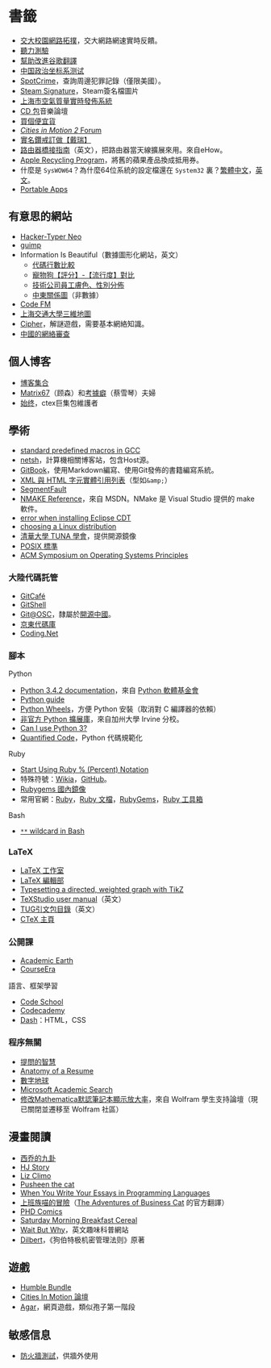 # 書籤

* [交大校園網路拓撲](http://net.sjtu.edu.cn/info/1011/1209.htm)，交大網路網速實時反饋。
* [聽力測驗](http://www.chiphell.com/thread-254346-1-1.html)
* [幫助改進谷歌翻譯](https://translate.google.com/community)
* [中国政治坐标系测试](http://zuobiao.me/)
* [SpotCrime](http://spotcrime.com/)，查詢周邊犯罪記錄（僅限美國）。
* [Steam Signature](http://steamsignature.com/)，Steam簽名檔圖片
* [上海市空氣質量實時發佈系統](http://www.semc.com.cn/aqi/home/Station.aspx)
* [CD 包](http://www.cdbao.net/)音樂論壇
* [買個便宜貨](http://www.mgpyh.com)
* [*Cities in Motion 2* Forum](http://forum.paradoxplaza.com/forum/forumdisplay.php?740-Cities-in-Motion-2)
* [實名鑽戒訂做【戴瑞】](http://www.13520.com.cn)
* [路由器橋接指南](http://www.ehow.com/how_2308651_use-router-as-repeater.html)（英文），把路由器當天線擴展來用。來自eHow。
* [Apple Recycling Program](http://www.apple.com/recycling/gift-card/)，將舊的蘋果產品換成抵用券。
* 什麼是 `SysWOW64`？為什麼64位系統的設定檔還在 `System32` 裏？[繁體中文](http://blog.xuite.net/auster.lai/twblog/123089423-%E4%BB%80%E9%BA%BC%E6%98%AFSysWow64)，[英文](http://www.samlogic.net/articles/32-64-bit-windows-folder-x86-syswow64.htm)。
* [Portable Apps](http://portableapps.com/)

## 有意思的網站

* [Hacker-Typer Neo](http://fediafedia.com/neo/ "coding by mashing keyboard")
* [guimp](http://www.guimp.com/ "smallest website in the world")
* Information Is Beautiful（數據圖形化網站，英文）
    * [代碼行數比較](http://www.informationisbeautiful.net/2013/millions-of-lines-of-code/)
    * [寵物狗【評分】-【流行度】對比](http://www.informationisbeautiful.net/visualizations/best-in-show-whats-the-top-data-dog/)
    * [技術公司員工膚色、性別分佈](http://www.informationisbeautiful.net/visualizations/diversity-in-tech/)
    * [中東關係圖](http://www.informationisbeautiful.net/visualizations/the-middle-east-key-players-notable-relationships/)（非數據）
* [Code FM](http://cmd.fm/)
* [上海交通大學三維地圖](http://3dcampus.sjtu.edu.cn/)
* [Cipher](http://www.gamemastertips.com/cipher/cipher.htm)，解謎遊戲，需要基本網絡知識。
* [中國的網絡審查](https://zh.greatfire.org)

## 個人博客

* [博客集合](http://www.daquan8.com/)
* [Matrix67](http://www.matrix67.com/)（顾森）和[考據癖](http://localhost-8080.com/)（蔡雪琴）夫婦
* [始终](http://liam0205.me/)，ctex巨集包維護者

## 學術

* [standard predefined macros in GCC](https://gcc.gnu.org/onlinedocs/cpp/Standard-Predefined-Macros.html)
* [netsh](http://www.netsh.org/)，計算機相關博客站，包含Host源。
* [GitBook](https://www.gitbook.com)，使用Markdown編寫、使用Git發佈的書籍編寫系統。
* [XML 與 HTML 字元實體引用列表](http://zh.wikipedia.org/wiki/XML%E4%B8%8EHTML%E5%AD%97%E7%AC%A6%E5%AE%9E%E4%BD%93%E5%BC%95%E7%94%A8%E5%88%97%E8%A1%A8)（型如`&amp;`）
* [SegmentFault](http://segmentfault.com/)
* [NMAKE Reference](https://msdn.microsoft.com/en-us/library/dd9y37ha.aspx)，來自 MSDN。NMake 是 Visual Studio 提供的 make 軟件。
* [error when installing Eclipse CDT](http://askubuntu.com/q/312660/387188)
* [choosing a Linux distribution](http://www.rackspace.com/knowledge_center/article/choosing-a-linux-distribution)
* [清華大學 TUNA 學會](http://tuna.tsinghua.edu.cn/)，提供開源鏡像
* [POSIX 標準](http://pubs.opengroup.org/onlinepubs/9699919799/utilities/contents.html)
* [ACM Symposium on Operating Systems Principles](http://sosp.org/)

### 大陸代碼託管

* [GitCafé](https://gitcafe.com)
* [GitShell](https://gitshell.com)
* [Git@OSC](https://git.oschina.net)，隸屬於[開源中國](https://www.oschina.net)。
* [京東代碼庫](https://code.jd.com)
* [Coding.Net](https://coding.net)

### 腳本

Python

* [Python 3.4.2 documentation](https://docs.python.org/3.4/index.html)，來自 [Python 軟體基金會](https://www.python.org/ "Python Software Foundation")
* [Python guide](http://docs.python-guide.org/en/latest/)
* [Python Wheels](http://pythonwheels.com/)，方便 Python 安裝（取消對 C 編譯器的依賴）
* [非官方 Python 擴展庫](http://www.lfd.uci.edu/~gohlke/pythonlibs/)，來自加州大學 Irvine 分校。
* [Can I use Python 3?](https://caniusepython3.com)
* [Quantified Code](https://www.quantifiedcode.com)，Python 代碼規範化

Ruby

* [Start Using Ruby % (Percent) Notation](http://teohm.com/blog/2012/10/15/start-using-ruby-percent-notation/)
* 特殊符號：[Wikia](http://ruby.wikia.com/wiki/Special_variable)，[GitHub](https://github.com/ruby/ruby/blob/trunk/lib/English.rb)。
* [Rubygems 國內鏡像](https://ruby.taobao.org)
* 常用官網：[Ruby](https://www.ruby-lang.org/zh_tw/)，[Ruby 文檔](http://ruby-doc.org/)，[RubyGems](https://rubygems.org/)，[Ruby 工具箱](https://www.ruby-toolbox.com/)

Bash

* [`**` wildcard in Bash](http://www.linuxjournal.com/content/globstar-new-bash-globbing-option)

### LaTeX

* [LaTeX 工作室](http://www.latexstudio.net/ "LaTeX Studio")
* [LaTeX 編輯部](http://zzg34b.w3.c361.com/index.htm)
* [Typesetting a directed, weighted graph with TikZ](http://tex.stackexchange.com/q/37185/25432 "LaTeX Stack Exchange")
* [TeXStudio user manual](http://texstudio.sourceforge.net/manual/current/usermanual_en.html)（英文）
* [TUG引文包目錄](http://ftp.math.utah.edu/pub//tex/bib/index-table.html)（英文）
* [CTeX 主頁](http://www.ctex.org/HomePage)

### 公開課

* [Academic Earth](http://academicearth.org/)
* [CourseEra](https://www.coursera.org)

語言、框架學習

* [Code School](https://www.codeschool.com/)
* [Codecademy](http://www.codecademy.com/learn)
* [Dash](https://dash.generalassemb.ly)：HTML，CSS

### 程序無關

* [提問的智慧](/doc/oss/smart-questions.html)
* [Anatomy of a Resume](http://www.bu.edu/careers/resumes-cover-letters/resumes/anatomy-of-a-resume/ "Boston University")
* [數字地球](http://www.digitalearth.cn/ "GeoBeans")
* [Microsoft Academic Search](http://academic.research.microsoft.com/)
* [修改Mathematica默認筆記本顯示放大率](http://forums.wolfram.com/student-support/topics/21046 "increasing default font size")，來自 Wolfram 學生支持論壇（現已關閉並遷移至 Wolfram 社區）

## 漫畫閱讀

* [西乔的九卦](http://xiqiao.info/)
* [HJ Story](http://hjstory.tumblr.com/)
* [Liz Climo](http://lizclimo.tumblr.com/)
* [Pusheen the cat](http://pusheen.com/)
* [When You Write Your Essays in Programming Languages](http://somethingofthatilk.com/index.php?id=135)
* [上班族喵的冒險](http://www.businesscat.happyjar.com/zh-hant/)（[The Adventures of Business Cat](http://www.businesscat.happyjar.com/) 的官方翻譯）
* [PHD Comics](http://phdcomics.com/comics.php)
* [Saturday Morning Breakfast Cereal](http://www.smbc-comics.com/)
* [Wait But Why](http://waitbutwhy.com/)，英文趣味科普網站
* [Dilbert](http://dilbert.com/)，《狗伯特极机密管理法则》原著

## 遊戲

* [Humble Bundle](https://www.humblebundle.com/)
* [Cities In Motion 論壇](http://forum.paradoxplaza.com/forum/forumdisplay.php?740-Cities-in-Motion-2)
* [Agar](http://agar.io/)，網頁遊戲，類似孢子第一階段

## 敏感信息

* [防火牆測試](http://www.greatfirewallofchina.org/index.php)，供牆外使用
